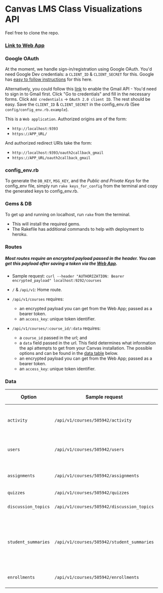 # Canvas LMS Class Visualizations API

Feel free to clone the repo.

### [Link to Web App](https://github.com/ISS-Analytics/canvas-lms-visualizations-web-app)

### Google OAuth

At the moment, we handle sign-in/registration using Google OAuth. You'd need Google Dev credentials: a `CLIENT_ID` & `CLIENT_SECRET` for this. Google has [easy to follow instructions](https://developers.google.com/gmail/api/auth/web-server) for this here.

Alternatively, you could follow this [link](https://console.developers.google.com//start/api?id=gmail&credential=client_key) to enable the Gmail API - You'd need to sign in to Gmail first. Click "Go to credentials" and fill in the necessary forms. Click `Add credentials` -> `OAuth 2.0 client ID`. The rest should be easy. Save the `CLIENT_ID` & `CLIENT_SECRET` in the config_env.rb (See `config/config_env.rb.example`).

This is a `Web application`. Authorized origins are of the form:
- `http://localhost:9393`
- `https://APP_URL/`

And authorized redirect URIs take the form:
- `http://localhost:9393/oauth2callback_gmail`
- `https://APP_URL/oauth2callback_gmail`

### config_env.rb

To generate the `DB_KEY`, `MSG_KEY`, and the <em>Public and Private Keys</em> for the config_env file, simply run `rake keys_for_config` from the terminal and copy the generated keys to config_env.rb.

### Gems & DB

To get up and running on localhost, run `rake` from the terminal.
- This will install the required gems.
- The Rakefile has additional commands to help with deployment to heroku.

### Routes

##### Most routes require an encrypted payload passed in the header. You can get this payload after saving a token via the [Web App](https://github.com/ISS-Analytics/canvas-lms-visualizations-web-app).
  - Sample request: `curl --header "AUTHORIZATION: Bearer encrypted_payload" localhost:9292/courses`

- `/` & `/api/v1`: Home route.
- `/api/v1/courses` requires:
  - an encrypted payload you can get from the Web App; passed as a bearer token.
  - an `access_key`: unique token identifier.
- `/api/v1/courses/:course_id/:data` requires:
  - a `course_id` passed in the url; and
  - a `data` field passed in the url. This field determines what information the api attempts to get from your Canvas installation. The possible options and can be found in the [data table](#data) below.
  - an encrypted payload you can get from the Web App; passed as a bearer token.
  - an `access_key`: unique token identifier.

<!-- ### Tests

- Use the `encrypt_token` route to create a token and add it to your config_env (see example) to run the tests - `rake specs` from your terminal. -->

### Data

Option              | Sample request                             | What it returns
------------------- | ------------------------------------------ | ---------------------------------------
`activity`          | `/api/v1/courses/505942/activity`          | Course Level Participation & Views data
`users`             | `/api/v1/courses/505942/users`             | User Level Participation & Views data
`assignments`       | `/api/v1/courses/505942/assignments`       | Course Level Assignment data
`quizzes`           | `/api/v1/courses/505942/quizzes`           | Quiz data
`discussion_topics` | `/api/v1/courses/505942/discussion_topics` | List of discussions from users
`student_summaries` | `/api/v1/courses/505942/student_summaries` | Summary of student page views, discussions, and assignment submission lateness.
`enrollments`       | `/api/v1/courses/505942/enrollments`       | List of enrolled students
